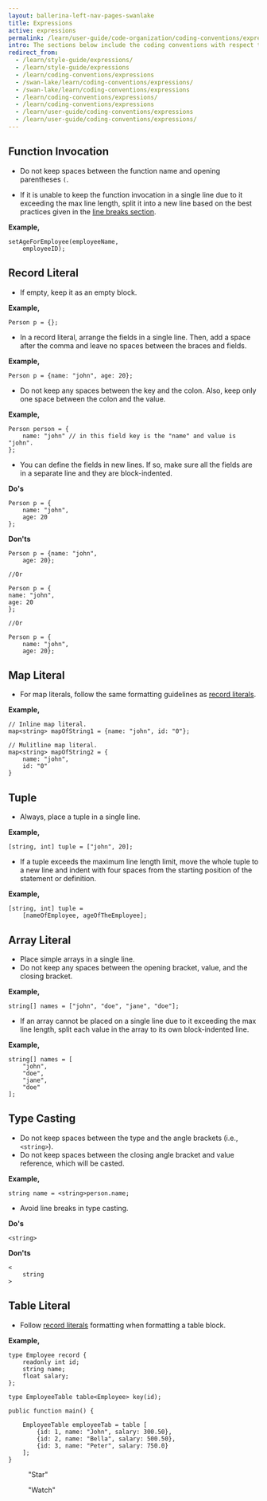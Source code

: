 ```yaml
---
layout: ballerina-left-nav-pages-swanlake
title: Expressions
active: expressions
permalink: /learn/user-guide/code-organization/coding-conventions/expressions/
intro: The sections below include the coding conventions with respect to expressions.
redirect_from:
  - /learn/style-guide/expressions/
  - /learn/style-guide/expressions
  - /learn/coding-conventions/expressions
  - /swan-lake/learn/coding-conventions/expressions/
  - /swan-lake/learn/coding-conventions/expressions
  - /learn/coding-conventions/expressions/
  - /learn/coding-conventions/expressions
  - /learn/user-guide/coding-conventions/expressions
  - /learn/user-guide/coding-conventions/expressions/
---
```


## Function Invocation

* Do not keep spaces between the function name and opening parentheses `(`.
  
* If it is unable to keep the function invocation in a single line due to it exceeding the max line length, split it into a new line based on the best practices given in the [line breaks section](/learn/coding-conventions/#line-breaks).
    
**Example,**

```ballerina
setAgeForEmployee(employeeName,
    employeeID);
```

## Record Literal

* If empty, keep it as an empty block.
      
**Example,**

```ballerina
Person p = {};
```

* In a record literal, arrange the fields in a single line.
  Then, add a space after the comma and leave no spaces between the braces and fields.
      
**Example,**

```ballerina  
Person p = {name: "john", age: 20};
``` 

* Do not keep any spaces between the key and the colon. Also, keep only one space between the colon and the value.
  
**Example,**

```ballerina
Person person = {
    name: "john" // in this field key is the "name" and value is "john".
};
```

* You can define the fields in new lines. If so, make sure all the fields are in a separate line and they are block-indented.

**Do's**

```ballerina
Person p = {
    name: "john",
    age: 20
};
``` 

**Don'ts**

```ballerina
Person p = {name: "john",
    age: 20};
  
//Or
  
Person p = {
name: "john",
age: 20
};
  
//Or
  
Person p = {
    name: "john",
    age: 20};
```

## Map Literal

* For map literals, follow the same formatting guidelines as [record literals](#record-literal).
  
**Example,**

```ballerina
// Inline map literal.
map<string> mapOfString1 = {name: "john", id: "0"};
  
// Mulitline map literal.
map<string> mapOfString2 = {
    name: "john",
    id: "0"
}
```

## Tuple

* Always, place a tuple in a single line.

**Example,**

```ballerina
[string, int] tuple = ["john", 20];
```

* If a tuple exceeds the maximum line length limit, move the whole tuple to a new line and indent with four spaces from the starting position of the statement or definition.
  
**Example,**

```ballerina
[string, int] tuple = 
    [nameOfEmployee, ageOfTheEmployee];
```

## Array Literal

* Place simple arrays in a single line.
* Do not keep any spaces between the opening bracket, value, and the closing bracket.
  
**Example,**

```ballerina
string[] names = ["john", "doe", "jane", "doe"];
```

* If an array cannot be placed on a single line due to it exceeding the max line length, split each value in the array to its own block-indented line.
    
**Example,**

```ballerina
string[] names = [
    "john",
    "doe",
    "jane",
    "doe"
];
```

## Type Casting

* Do not keep spaces between the type and the angle brackets (i.e., `<string>`).
* Do not keep spaces between the closing angle bracket and value reference, which will be casted.

**Example,**

```ballerina
string name = <string>person.name;
```

* Avoid line breaks in type casting.
  
**Do's**

```ballerina
<string>
```
  
**Don'ts**

```ballerina
<
    string
>
```

## Table Literal

* Follow [record literals](#record-literal) formatting when formatting a table block.
  
**Example,**
  
```ballerina
type Employee record {
    readonly int id;
    string name;
    float salary;
};

type EmployeeTable table<Employee> key(id);

public function main() {

    EmployeeTable employeeTab = table [
        {id: 1, name: "John", salary: 300.50},
        {id: 2, name: "Bella", salary: 500.50},
        {id: 3, name: "Peter", salary: 750.0}
    ];
}
```
  
<div class="cGitButtonContainer"><p data-button="iGitStarText">"Star"</p><p data-button="iGitWatchText">"Watch"</p></div>


<style> #tree-expand-all , #tree-collapse-all, .cTocElements {display:none;} .cGitButtonContainer {padding-left: 40px;} </style>

